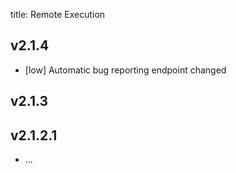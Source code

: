 title: Remote Execution

## v2.1.4

- [low] Automatic bug reporting endpoint changed

## v2.1.3

## v2.1.2.1

- ...
